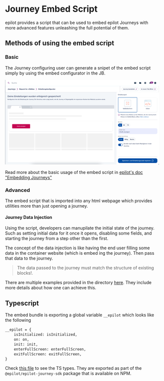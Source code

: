 # Journey Embed Script

epilot provides a script that can be used to embed epilot Journeys with more advanced features unleashing the full potential of them.

## Methods of using the embed script
### Basic
The Journey configuring user can generate a snipet of the embed script simply by using the embed configurator in the JB.

<img src="https://raw.githubusercontent.com/epilot-dev/epilot-journey-sdk/data-injection/doc_assets/embed-configurator.png" width="600px" />

Read more about the basic usage of the embed script in [epilot's doc "Embedding Journeys"](https://docs.epilot.io/docs/journeys/embedding)

### Advanced
The embed script that is imported into any html webpage which provides utilities more than just opening a journey.

#### Journey Data Injection
Using the script, developers can manupilate the initial state of the journey. Such as setting initial data for it once it opens, disabling some fields, and starting the journey from a step other than the first.

The concept of the data injection is like having the end user filling some data in the container website (which is embed ing the journey). Then pass that data to the journey.

> The data passed to the journey must match the structure of existing blocks!.

There are multiple examples provided in the directory [here](examples/embed-script/README.md). They include more details about how one can achieve this.

## Typescript
The embed bundle is exporting a global variable `__epilot` which looks like the following
```
__epilot = {
    isInitialized: isInitialized,
    on: on,
    init: init,
    enterFullScreen: enterFullScreen,
    exitFullScreen: exitFullScreen,
}
```
Check [this file](src/embed_types/index.ts) to see the TS types. They are exported as part of the `@epilot/epilot-journey-sdk` package that is available on NPM.

